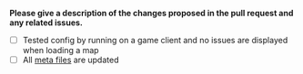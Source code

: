 **Please give a description of the changes proposed in the pull request and any related issues.**


- [ ] Tested config by running on a game client and no issues are displayed when loading a map
- [ ] All [meta files](https://github.com/James-Silvester/TBSConfig/tree/main/docs/meta) are updated
